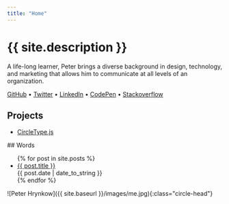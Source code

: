 ```yaml
---
title: "Home"
---
```


# {{ site.description }}

A life-long learner, Peter brings a diverse background in design, technology, and marketing that allows him to communicate at all levels of an organization.

<a href="{{ site.author.github }}">GitHub</a> •
<a href="{{ site.author.twitter }}">Twitter</a> •
<a href="{{ site.author.linkedin }}">LinkedIn</a> •
<a href="{{ site.author.codepen }}">CodePen</a> •
<a href="{{ site.author.stackoverflow }}">Stackoverflow</a>

## Projects
<ul class="article-list">
  <li><a href="https://circletype.labwire.ca">CircleType.js</a></li>
</ul>
## Words

<ul class="article-list">
  {% for post in site.posts %}
    <li><a href="{{ site.baseurl }}{{ post.url }}">{{ post.title }}</a><br>{{ post.date | date_to_string }}</li>
  {% endfor %}
</ul>

![Peter Hrynkow]({{ site.baseurl }}/images/me.jpg){:class="circle-head"}
